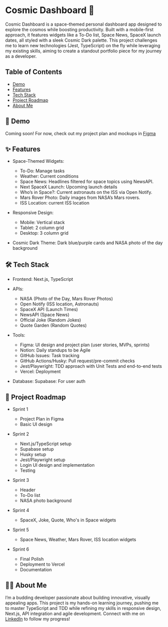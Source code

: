 # Cosmic Dashboard 🚀

Cosmic Dashboard is a space-themed personal dashboard app designed to explore the cosmos while boosting productivity. Built with a mobile-first approach, it features widgets like a To-Do list, Space News, SpaceX launch dates, all styled with a sleek Cosmic Dark palette. This project challenges me to learn new technologies (Jest, TypeScript) on the fly while leveraging my existing skills, aiming to create a standout portfolio piece for my journey as a developer.

## Table of Contents

- [Demo](#demo)
- [Features](#features)
- [Tech Stack](#tech-stack)
- [Project Roadmap](#project-roadmap)
- [About Me](#about-me)

## 🌌 Demo

Coming soon! For now, check out my project plan and mockups in [Figma](https://www.figma.com/board/21TMmNKdjrhxi0D2awQo8W/personal-dashboard?t=3lGg2O0gkLgF0Ptb-1)

## ✨ Features

-   Space-Themed Widgets:

    -   To-Do: Manage tasks
    -   Weather: Current conditions
    -   Space News: Headlines filtered for space topics using NewsAPI.
    -   Next SpaceX Launch: Upcoming launch details
    -   Who’s in Space?: Current astronauts on the ISS via Open Notify.
    -   Mars Rover Photo: Daily images from NASA’s Mars rovers.
    -   ISS Location: current ISS location

-   Responsive Design:

    -   Mobile: Vertical stack
    -   Tablet: 2 column grid
    -   Desktop: 3 column grid

-   Cosmic Dark Theme: Dark blue/purple cards and NASA photo of the day background

## 🛠️ Tech Stack

-   Frontend: Next.js, TypeScript

-   APIs:

    -   NASA (Photo of the Day, Mars Rover Photos)
    -   Open Notify (ISS location, Astronauts)
    -   SpaceX API (Launch Times)
    -   NewsAPI (Space News)
    -   Official Joke (Random Jokes)
    -   Quote Garden (Random Quotes)

-   Tools:

    -   Figma: UI design and project plan (user stories, MVPs, sprints)
    -   Notion: Daily standups to be Agile
    -   GitHub Issues: Task tracking
    -   GitHub Actions/Husky: Pull request/pre-commit checks
    -   Jest/Playwright: TDD approach with Unit Tests and end-to-end tests
    -   Vercel: Deployment

-   Database: Supabase: For user auth

## 📆 Project Roadmap

- Sprint 1
  - Project Plan in Figma
  - Basic UI design
 
- Sprint 2
  - Next.js/TypeScript setup
  - Supabase setup
  - Husky setup
  - Jest/Playwright setup
  - Login UI design and implementation
  - Testing

- Sprint 3
  - Header
  - To-Do list
  - NASA photo background
 
- Sprint 4
  - SpaceX, Joke, Quote, Who's in Space widgets
 
- Sprint 5
  - Space News, Weather, Mars Rover, ISS location widgets

- Sprint 6
  - Final Polish
  - Deployment to Vercel
  - Documentation
 
## 👨‍💻 About Me

I’m a budding developer passionate about building innovative, visually appealing apps. This project is my hands-on learning journey, pushing me to master TypeScript and TDD while refining my skills in responsive design, Next.js, API integration and agile development. Connect with me on [LinkedIn](https://www.linkedin.com/in/james-o-kane-orbiccode/) to follow my progress!

